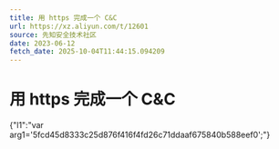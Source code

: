 ```yaml
---
title: 用 https 完成一个 C&C
url: https://xz.aliyun.com/t/12601
source: 先知安全技术社区
date: 2023-06-12
fetch_date: 2025-10-04T11:44:15.094209
---
```


# 用 https 完成一个 C&C

{"l1":"var arg1='5fcd45d8333c25d876f416f4fd26c71ddaaf675840b588eef0';"}